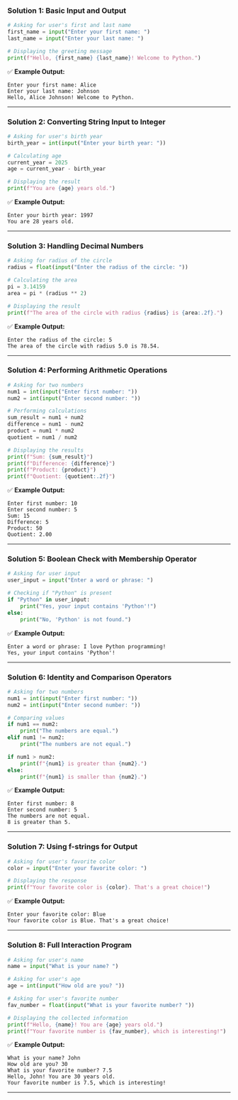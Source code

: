 ### **Solution 1: Basic Input and Output**

```python
# Asking for user's first and last name
first_name = input("Enter your first name: ")
last_name = input("Enter your last name: ")

# Displaying the greeting message
print(f"Hello, {first_name} {last_name}! Welcome to Python.")
```

✅ **Example Output:**

```
Enter your first name: Alice
Enter your last name: Johnson
Hello, Alice Johnson! Welcome to Python.
```

---

### **Solution 2: Converting String Input to Integer**

```python
# Asking for user's birth year
birth_year = int(input("Enter your birth year: "))

# Calculating age
current_year = 2025
age = current_year - birth_year

# Displaying the result
print(f"You are {age} years old.")
```

✅ **Example Output:**

```
Enter your birth year: 1997
You are 28 years old.
```

---

### **Solution 3: Handling Decimal Numbers**

```python
# Asking for radius of the circle
radius = float(input("Enter the radius of the circle: "))

# Calculating the area
pi = 3.14159
area = pi * (radius ** 2)

# Displaying the result
print(f"The area of the circle with radius {radius} is {area:.2f}.")
```

✅ **Example Output:**

```
Enter the radius of the circle: 5
The area of the circle with radius 5.0 is 78.54.
```

---

### **Solution 4: Performing Arithmetic Operations**

```python
# Asking for two numbers
num1 = int(input("Enter first number: "))
num2 = int(input("Enter second number: "))

# Performing calculations
sum_result = num1 + num2
difference = num1 - num2
product = num1 * num2
quotient = num1 / num2

# Displaying the results
print(f"Sum: {sum_result}")
print(f"Difference: {difference}")
print(f"Product: {product}")
print(f"Quotient: {quotient:.2f}")
```

✅ **Example Output:**

```
Enter first number: 10
Enter second number: 5
Sum: 15
Difference: 5
Product: 50
Quotient: 2.00
```

---

### **Solution 5: Boolean Check with Membership Operator**

```python
# Asking for user input
user_input = input("Enter a word or phrase: ")

# Checking if "Python" is present
if "Python" in user_input:
    print("Yes, your input contains 'Python'!")
else:
    print("No, 'Python' is not found.")
```

✅ **Example Output:**

```
Enter a word or phrase: I love Python programming!
Yes, your input contains 'Python'!
```

---

### **Solution 6: Identity and Comparison Operators**

```python
# Asking for two numbers
num1 = int(input("Enter first number: "))
num2 = int(input("Enter second number: "))

# Comparing values
if num1 == num2:
    print("The numbers are equal.")
elif num1 != num2:
    print("The numbers are not equal.")

if num1 > num2:
    print(f"{num1} is greater than {num2}.")
else:
    print(f"{num1} is smaller than {num2}.")
```

✅ **Example Output:**

```
Enter first number: 8
Enter second number: 5
The numbers are not equal.
8 is greater than 5.
```

---

### **Solution 7: Using f-strings for Output**

```python
# Asking for user's favorite color
color = input("Enter your favorite color: ")

# Displaying the response
print(f"Your favorite color is {color}. That's a great choice!")
```

✅ **Example Output:**

```
Enter your favorite color: Blue
Your favorite color is Blue. That's a great choice!
```

---

### **Solution 8: Full Interaction Program**

```python
# Asking for user's name
name = input("What is your name? ")

# Asking for user's age
age = int(input("How old are you? "))

# Asking for user's favorite number
fav_number = float(input("What is your favorite number? "))

# Displaying the collected information
print(f"Hello, {name}! You are {age} years old.")
print(f"Your favorite number is {fav_number}, which is interesting!")
```

✅ **Example Output:**

```
What is your name? John
How old are you? 30
What is your favorite number? 7.5
Hello, John! You are 30 years old.
Your favorite number is 7.5, which is interesting!
```

---
